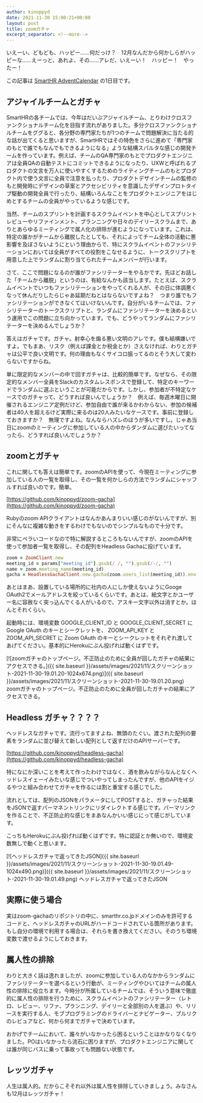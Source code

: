 ```yaml
---
author: kinoppyd
date: 2021-11-30 15:00:21+00:00
layout: post
title: zoomガチャ
excerpt_separator: <!--more-->
---
```


いえーい、どもども、ハッピー……何だっけ？　12月なんだから何かしらがハッピーな……えーっと、あれよ、その……アレだ、いえーい！　ハッピー！　やったー！

この記事は [SmartHR AdventCalendar](https://qiita.com/advent-calendar/2021/smarthr) の1日目です。

## アジャイルチームとガチャ


SmartHRの各チームでは、今年はだいぶアジャイルチーム、とりわけクロスファンクショナルチーム化を目指す流れがありました。多分クロスファンクショナルチームをググると、各分野の専門家たちが1つのチームで問題解決に当たる的な話が出てくると思いますが、SmartHRではその特色をさらに進めて「専門家のもとで誰でもなんでもできるようになる」ような結構スパルタな感じの開発チームを作っています。例えば、チームのQA専門家のもとでプロダクトエンジニアは全員QAの自動テストにコミットできるようになったり、UXWと呼ばれるプロダクトの文言を万人に使いやすくするためのライティングチームのもとプロダクト内で使う文言に全員で注意を払ったり、プロダクトデザインチームの監修のもと開発時にデザインの草案とアクセシビリティを意識したデザインプロトタイプ駆動の開発全員で行ったり、結構いろんなことをプロダクトエンジニアをはじめとするチームの全員がやっているような感じです。

当然、チームのスプリントを計画するスクラムイベントを中心としてスプリントレビューやリファインメント、プランニングや日々のデイリースクラムまで、ありとあらゆるミーティングで属人化の排除が進むようになっています。これは、特定の誰かがチームから離脱したとしても、それによってチーム全体の活動に悪影響を及ぼさないようにという理由からで、特にスクラムイベントのファシリテーションにおいては全員がすべての役割をこなせるように、トークスクリプトを用意した上でランダムに割り当てられたチームメンバーが行います。

さて、ここで問題になるのが誰がファシリテーターをやるかです。先ほどお話した「チームから離脱」というのは、有給なんかも該当します。たとえば、スクラムイベントでいつもファシリテーションをやってくれる人が、その日に体調悪くなって休んだりしたらじゃあ延期だねとはならないですよね？　つまり誰でもファシリテーションができなくてはいけないんです。自分がいるチームでは、ファシリテーターのトークスクリプトと、ランダムにファシリテーターを決めるという運用でこの問題に立ち向かっています。でも、どうやってランダムにファシリテーターを決めるんでしょうか？

答えはガチャです。ガチャ。射幸心を煽る悪い文明のアレです。僕も結構嫌いですよ。でもまあ、リスク（例えば課金とか税金とか）さえなければ、わりとガチャは公平で良い文明です。何の理由もなくサイコロ振ってるのとそう大して変わらないですからね。

単に限定的なメンバーの中で回すガチャは、比較的簡単です。なぜなら、その限定的なメンバー全員をSlackのカスタムレスポンスで登録して、特定のキーワードでランダムに選ぶということが可能だからです。しかし、参加者が不特定なケースでのガチャって、どうすれば良いんでしょうか？　例えば、毎週木曜日に開催されるエンジニア定例だけど、参加自由で誰が来るかわからない、参加の候補者は40人を超えるけど実際に来るのは20人みたいなケースです。事前に登録しておきますか？　無理ですよね。なんならハズレのほうが多いですし。じゃあ当日にzoomのミーティングに参加している人の中からダンダムに選びたいってなったら、どうすれば良いんでしょうか？


## zoomとガチャ


これに関しても答えは簡単です。zoomのAPIを使って、今現在ミーティングに参加している人の一覧を取得し、その一覧を何かしらの方法でランダムにシャッフルすれば良いのです。簡単。

<!--more-->

[https://github.com/kinoppyd/zoom-gacha](https://github.com/kinoppyd/zoom-gacha)

Rubyのzoom APIクライアントはなんかあんまりいい感じのがないんですが、別にそんなに複雑な動きをするわけでもないのでシンプルなもので十分です。

非常にペラいコードなので特に解説するところもないんですが、zoomのAPIを使って参加者一覧を取得し、その配列をHeadless Gachaに投げています。

```ruby
zoom = ZoomClient.new
meeting_id = params["meeting_id"].gsub(/ /, "").gsub(/-/, "")
name = zoom.meeting_name(meeting_id)
gacha = HeadlessGachaClient.new.gacha(zoom.users_list(meeting_id)).env.url.to_s
```


あとはまあ、設置している場所的に社内の人にしか使えないようにGooge OAuth2でメールアドレスを絞っているくらいです。あとは、絵文字とかユーザー名に容赦なく突っ込んでくる人がいるので、アスキー文字以外は消すとか。ほんとそれくらい。

起動時には、環境変数 GOOGLE_CLIENT_ID と GOOGLE_CLIENT_SECRET に Google OAuth のキーとシークレットを、 ZOOM_API_KEY と ZOOM_API_SECRET に Zoom OAuth のキーとシークレットをそれぞれ渡してあげてください。基本的にHerokuにぶん投げれば動くはずです。

[![zoomガチャのトップページ。不正防止のために全員が回したガチャの結果にアクセスできる。]({{ site.baseurl }}/assets/images/2021/11/スクリーンショット-2021-11-30-19.01.20-1024x674.png)]({{ site.baseurl }}/assets/images/2021/11/スクリーンショット-2021-11-30-19.01.20.png) zoomガチャのトップページ。不正防止のために全員が回したガチャの結果にアクセスできる。


## Headless ガチャ？？？？


ヘッドレスなガチャです。流行ってますよね、無頭のたぐい。渡された配列の要素をランダムに並び替えて新しい配列として返すだけのAPIサーバーです。

[https://github.com/kinoppyd/headless-gacha](https://github.com/kinoppyd/headless-gacha)

特になにか深いことを考えて作ったわけではなく、酒を飲みながらなんとなくヘッドレスイェーイみたいな感じでついやってしまったんですが、他のAPIをイジるやつと組み合わせてガチャを作るには割と重宝する感じでした。

流れとしては、配列のJSONをパラメータにしてPOSTすると、ガチャった結果をJSONで返すパーマネントリンクにリダイレクトする感じです。パーマリンクを作ることで、不正防止的な感じをまあなんかいい感じにって感じがしています。

こっちもHerokuにぶん投げれば動くはずです。特に認証とか無いので、環境変数無しで動くと思います。

[![ヘッドレスガチャで返ってきたJSON]({{ site.baseurl }}/assets/images/2021/11/スクリーンショット-2021-11-30-19.01.49-1024x490.png)]({{ site.baseurl }}/assets/images/2021/11/スクリーンショット-2021-11-30-19.01.49.png) ヘッドレスガチャで返ってきたJSON


## 実際に使う場合


実はzoom-gachaのリポジトリの中に、smarthr.co.jpドメインのみを許可するコードと、ヘッドレスガチャのURLがハードコードされている箇所があります。もし自分の環境で利用する場合は、それらを書き換えてください。そのうち環境変数で渡せるようにしておきます。


## 属人性の排除


わりと大きく話は逸れましたが、zoomに参加している人のなかからランダムにファシリテーターを選べるという行動が、ミーティングやひいてはチームの属人性の排除に役立ちます。今時分が所属しているチームでは、そういう意味で徹底的に属人性の排除を行うために、スクラムイベントのファシリテーター（レトロ、レビュー、リファ、プランニング、デイリーと全部別の人を選ぶ）や、リリースを実行する人、モブプログラミングのドライバーとナビゲーター、プルリクのレビュアなど、何から何までガチャで決めています。

おかげでチームにおいて、誰々がいなかったら困るということはかなりなくなりました。POはいなかったら流石に困りますが、プロダクトエンジニアに関しては誰が同じバスに乗って事故っても問題ない状態です。


## レッツガチャ


人生は属人的。だからこそそれ以外は属人性を排除していきましょう。みなさんも12月はレッツガチャ！
